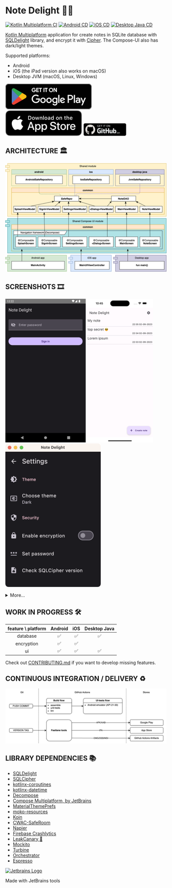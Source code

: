 # Note Delight 📝🔐

[![Kotlin Multiplatform CI](https://github.com/softartdev/NoteDelight/actions/workflows/kmp.yml/badge.svg)](https://github.com/softartdev/NoteDelight/actions/workflows/kmp.yml)
[![Android CD](https://github.com/softartdev/NoteDelight/actions/workflows/android.yml/badge.svg)](https://github.com/softartdev/NoteDelight/actions/workflows/android.yml)
[![iOS CD](https://github.com/softartdev/NoteDelight/actions/workflows/ios.yml/badge.svg)](https://github.com/softartdev/NoteDelight/actions/workflows/ios.yml)
[![Desktop Java CD](https://github.com/softartdev/NoteDelight/actions/workflows/desktop.yaml/badge.svg)](https://github.com/softartdev/NoteDelight/actions/workflows/desktop.yaml)

[Kotlin Multiplatform](https://kotlinlang.org/lp/mobile/) application for create notes in SQLite
database with [SQLDelight](https://github.com/cashapp/sqldelight) library, and encrypt it
with [Cipher](https://www.zetetic.net/sqlcipher/). The Compose-UI also has dark/light themes.

Supported platforms:

- Android
- iOS (the iPad version also works on macOS)
- Desktop JVM (macOS, Linux, Windows)

[![google_play_badge](screenshoots/badge-google-play.svg)](https://play.google.com/store/apps/details?id=com.softartdev.noteroom)
[![app_store_badge](screenshoots/badge-app-store.svg)](https://apps.apple.com/ge/app/note-delight/id6444444290)
<a href="https://github.com/softartdev/NoteDelight/releases"><img src="screenshoots/badge-github.webp" alt="github_badge" height="40"></a>

## ARCHITECTURE 🏛

![Architecture blueprint for this project](screenshoots/architecture.png)

## SCREENSHOTS 🎞️

<img src="screenshoots/android/dark/1.png" height="447"> <img src="screenshoots/ios/light/5.png" height="447"> <img src="screenshoots/desktop/dark/6.png" height="447">
<details>
    <summary>More…</summary>
    <p><img src="screenshoots/android/dark/1.png" height="447"> <img src="screenshoots/ios/dark/1.png" height="447"> <img src="screenshoots/desktop/dark/1.png" height="447"></p>
    <p><img src="screenshoots/android/light/1.png" height="447"> <img src="screenshoots/ios/light/1.png" height="447"> <img src="screenshoots/desktop/light/1.png" height="447"></p>
    <p><img src="screenshoots/android/dark/2.png" height="447"> <img src="screenshoots/ios/dark/2.png" height="447"> <img src="screenshoots/desktop/dark/2.png" height="447"></p>
    <p><img src="screenshoots/android/light/2.png" height="447"> <img src="screenshoots/ios/light/2.png" height="447"> <img src="screenshoots/desktop/light/2.png" height="447"></p>
    <p><img src="screenshoots/android/dark/3.png" height="447"> <img src="screenshoots/ios/dark/3.png" height="447"> <img src="screenshoots/desktop/dark/3.png" height="447"></p>
    <p><img src="screenshoots/android/light/3.png" height="447"> <img src="screenshoots/ios/light/3.png" height="447"> <img src="screenshoots/desktop/light/3.png" height="447"></p>
    <p><img src="screenshoots/android/dark/4.png" height="447"> <img src="screenshoots/ios/dark/4.png" height="447"> <img src="screenshoots/desktop/dark/4.png" height="447"></p>
    <p><img src="screenshoots/android/light/4.png" height="447"> <img src="screenshoots/ios/light/4.png" height="447"> <img src="screenshoots/desktop/light/4.png" height="447"></p>
    <p><img src="screenshoots/android/dark/5.png" height="447"> <img src="screenshoots/ios/dark/5.png" height="447"> <img src="screenshoots/desktop/dark/5.png" height="447"></p>
    <p><img src="screenshoots/android/light/5.png" height="447"> <img src="screenshoots/ios/light/5.png" height="447"> <img src="screenshoots/desktop/light/5.png" height="447"></p>
    <p><img src="screenshoots/android/dark/6.png" height="447"> <img src="screenshoots/ios/dark/6.png" height="447"> <img src="screenshoots/desktop/dark/6.png" height="447"></p>
    <p><img src="screenshoots/android/light/6.png" height="447"> <img src="screenshoots/ios/light/6.png" height="447"> <img src="screenshoots/desktop/light/6.png" height="447"></p>
    <p><img src="screenshoots/android/dark/7.png" height="447"> <img src="screenshoots/ios/dark/7.png" height="447"> <img src="screenshoots/desktop/dark/7.png" height="447"></p>
    <p><img src="screenshoots/android/light/7.png" height="447"> <img src="screenshoots/ios/light/7.png" height="447"> <img src="screenshoots/desktop/light/7.png" height="447"></p>
    <p><img src="screenshoots/android/dark/8.png" height="447"> <img src="screenshoots/ios/dark/8.png" height="447"> <img src="screenshoots/desktop/dark/8.png" height="447"></p>
    <p><img src="screenshoots/android/light/8.png" height="447"> <img src="screenshoots/ios/light/8.png" height="447"> <img src="screenshoots/desktop/light/8.png" height="447"></p>
</details>

## WORK IN PROGRESS 🛠

| feature \ platform | Android | iOS | Desktop Java |
|:------------------:|:-------:|:---:|:------------:|
|      database      |    ✅    | ✅	  |      ✅	      |
|     encryption     |    ✅    | ✅ 	 |              |
|         ui         |    ✅    | ✅	  |      ✅	      |

Check out [CONTRIBUTING.md](/CONTRIBUTING.md) if you want to develop missing features.

## CONTINUOUS INTEGRATION / DELIVERY ♻️

![CI/CD workflows blueprint for this project](screenshoots/ci_cd.png)

## LIBRARY DEPENDENCIES 📚

- [SQLDelight](https://github.com/cashapp/sqldelight)
- [SQLCipher](https://github.com/sqlcipher/sqlcipher)
- [kotlinx-coroutines](https://github.com/Kotlin/kotlinx.coroutines)
- [kotlinx-datetime](https://github.com/Kotlin/kotlinx-datetime)
- [Decompose](https://github.com/arkivanov/Decompose)
- [Compose Multiplatform, by JetBrains](https://github.com/JetBrains/compose-jb)
- [MaterialThemePrefs](https://github.com/softartdev/MaterialThemePrefs)
- [moko-resources](https://github.com/icerockdev/moko-resources)
- [Koin](https://github.com/InsertKoinIO/koin)
- [CWAC-SafeRoom](https://github.com/commonsguy/cwac-saferoom)
- [Napier](https://github.com/AAkira/Napier)
- [Firebase Crashlytics](https://firebase.google.com/products/crashlytics)
- [LeakCanary 🐤](https://github.com/square/leakcanary)
- [Mockito](https://github.com/mockito/mockito)
- [Turbine](https://github.com/cashapp/turbine)
- [Orchestrator](https://developer.android.com/training/testing/instrumented-tests/androidx-test-libraries/runner#use-android)
- [Espresso](https://developer.android.com/training/testing/espresso)

[![Jetbrains Logo](https://resources.jetbrains.com/storage/products/company/brand/logos/jb_beam.svg)](https://jb.gg/OpenSourceSupport)

Made with JetBrains tools
